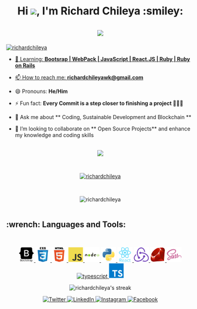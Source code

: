 
<h1 align="center">Hi <img src="https://media.giphy.com/media/hvRJCLFzcasrR4ia7z/giphy.gif" width="28">, I'm Richard Chileya :smiley:</h1>
<h2 align="center">
  <a href="https://github.com/DenverCoder1/readme-typing-svg"><img src="https://readme-typing-svg.demolab.com/?lines=Full-Stack%20Web%20Developer;Enrolled%20at%20Microverse&font=Fira%20Code&center=true&width=440&height=45&color=258F76&vCenter=true&size=30&pause=1000"></h2>
  
  <p align="left"> <img src="https://komarev.com/ghpvc/?username=RichardChileya&label=Profile%20views&color=brightgreen&style=flat-square" alt="richardchileya" /></p>
  
- 🌱 Learning: **Bootsrap | WebPack | JavaScript | React.JS | Ruby | Ruby on Rails**

- 📫 How to reach me: **richardchileyawk@gmail.com**

- 😄 Pronouns: **He/Him**

- ⚡ Fun fact: **Every Commit is a step closer to finishing a project 👩🏾‍💻**

- 💬 Ask me about ** Coding, Sustainable Development and Blockchain **

- 👯 I’m looking to collaborate on ** Open Source Projects** and enhance my knowledge and coding skills 


<h2></h2>
<p align="center"><img align="center" src="https://github.com/mayankchaudhary26/Cool-Readme-ideas/blob/master/data/multi-screen.gif" /></p>
<br>    
<p align="center"> <a href="https://github.com/ryo-ma/github-profile-trophy"><img src="https://github-profile-trophy.vercel.app/?username=RichardChileya" alt="richardchileya" /></a> </p>
<br>    
<p align="center"> <img src="https://github-readme-stats.vercel.app/api?username=RichardChileya&show_icons=true&theme=gotham" alt="richardchileya" />
<br>
<br>

 <h2 align="left">:wrench: Languages and Tools:</h2>
 <br>
<p align="center"> <a href="https://getbootstrap.com" target="_blank" rel="noreferrer"> <img src="https://raw.githubusercontent.com/devicons/devicon/master/icons/bootstrap/bootstrap-plain-wordmark.svg" alt="bootstrap" width="40" height="40"/> </a> <a href="https://www.w3schools.com/css/" target="_blank" rel="noreferrer"> <img src="https://raw.githubusercontent.com/devicons/devicon/master/icons/css3/css3-original-wordmark.svg" alt="css3" width="40" height="40"/> </a> <a href="https://www.w3.org/html/" target="_blank" rel="noreferrer"> <img src="https://raw.githubusercontent.com/devicons/devicon/master/icons/html5/html5-original-wordmark.svg" alt="html5" width="40" height="40"/> </a> <a href="https://developer.mozilla.org/en-US/docs/Web/JavaScript" target="_blank" rel="noreferrer"> <img src="https://raw.githubusercontent.com/devicons/devicon/master/icons/javascript/javascript-original.svg" alt="javascript" width="40" height="40"/> </a> <a href="https://nodejs.org/en/about/" target="_blank" rel="noreferrer"> <img src="https://raw.githubusercontent.com/devicons/devicon/master/icons/nodejs/nodejs-original-wordmark.svg" alt="nodejs" width="40" height="40"/> </a> <a href="https://www.python.org" target="_blank" rel="noreferrer"> <img src="https://raw.githubusercontent.com/devicons/devicon/master/icons/python/python-original.svg" alt="python" width="40" height="40"/> </a> <a href="https://reactjs.org/" target="_blank" rel="noreferrer"> <img src="https://raw.githubusercontent.com/devicons/devicon/master/icons/react/react-original-wordmark.svg" alt="react" width="40" height="40"/> </a><a href="https://redux.js.org" target="_blank" rel="noreferrer"> <img src="https://raw.githubusercontent.com/devicons/devicon/master/icons/redux/redux-original.svg" alt="redux" width="40" height="40"/> </a> <a href="https://www.ruby-lang.org/en/" target="_blank" rel="noreferrer"> <img src="https://raw.githubusercontent.com/devicons/devicon/master/icons/ruby/ruby-original.svg" alt="ruby" width="40" height="40"/> </a> <a href="https://sass-lang.com" target="_blank" rel="noreferrer"> <img src="https://raw.githubusercontent.com/devicons/devicon/master/icons/sass/sass-original.svg" alt="sass" width="40" height="40"/> </a><a href="https://www.mongodb.com/" target="_blank" rel="noreferrer"> <img src="https://webimages.mongodb.com/_com_assets/cms/kuyjf3vea2hg34taa-horizontal_default_slate_blue.svg?auto=format%252Ccompress" alt="typescript" width="40" height="40"/> </a> <a href="https://www.typescriptlang.org/" target="_blank" rel="noreferrer"> <img src="https://raw.githubusercontent.com/devicons/devicon/master/icons/typescript/typescript-original.svg" alt="typescript" width="40" height="40"/> </a> </p>


 <p align="center">
    <img alt="richardchileya's streak" src="https://github-readme-streak-stats.herokuapp.com/?user=RichardChileya&theme=gotham&hide_border=true"/>
</p>



<p align="center">
  <a href="https://twitter.com/RichardChileya" target="_blank">
    <img src="https://img.shields.io/badge/twitter-%231DA1F2.svg?&style=for-the-badge&logo=twitter&logoColor=white&color=071A2C" alt="Twitter"/>
  </a>
  <a href="https://www.linkedin.com/in/richard-chileya-1076b4200/" target="_blank">
    <img src="https://img.shields.io/badge/linkedin-%230077B5.svg?&style=for-the-badge&logo=linkedin&logoColor=white&color=071A2C" alt="LinkedIn"/>
  </a>
  <a href="https://www.instagram.com/richard_chileya/" target="_blank">
    <img src="https://img.shields.io/badge/instagram-%23E4405F.svg?&style=for-the-badge&logo=instagram&logoColor=white&color=071A2C" alt="Instagram"/>
  </a>
  
  <a href="https://www.facebook.com/richard.chileya" target="_blank">
    <img src="https://img.shields.io/badge/facebook-%231877F2.svg?&style=for-the-badge&logo=facebook&logoColor=white&color=071A2C" alt="Facebook"/>
  </a>
</p>


